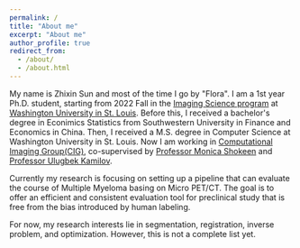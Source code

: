 ```yaml
---
permalink: /
title: "About me"
excerpt: "About me"
author_profile: true
redirect_from: 
  - /about/
  - /about.html
---
```


My name is Zhixin Sun and most of the time I go by "Flora". I am a 1st year Ph.D. student, starting from 2022 Fall in the [Imaging Science program](https://engineering.wustl.edu/academics/programs/imaging-science/index.html) at [Washington University in St. Louis](https://wustl.edu/). Before this, I received a bachelor's degree in Econimics Statistics from Southwestern University in Finance and Economics in China. Then, I received a M.S. degree in Computer Science at Washington University in St. Louis. Now I am working in [Computational Imaging Group(CIG)](https://cigroup.wustl.edu/), co-supervised by [Professor Monica Shokeen](https://www.mir.wustl.edu/employees/monica-shokeen/) and [Professor Ulugbek Kamilov](https://cigroup.wustl.edu/ulugbek-s-kamilov/).  

Currently my research is focusing on setting up a pipeline that can evaluate the course of Multiple Myeloma basing on Micro PET/CT. The goal is to offer an efficient and consistent evaluation tool for preclinical study that is free from the bias introduced by human labeling.  

For now, my research interests lie in segmentation, registration, inverse problem, and optimization. However, this is not a complete list yet.

